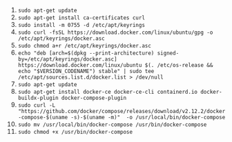 1. `sudo apt-get update`
2. `sudo apt-get install ca-certificates curl`
3. `sudo install -m 0755 -d /etc/apt/keyrings`
4. `sudo curl -fsSL https://download.docker.com/linux/ubuntu/gpg -o /etc/apt/keyrings/docker.asc`
5. `sudo chmod a+r /etc/apt/keyrings/docker.asc`
6. `echo "deb [arch=$(dpkg --print-architecture) signed-by=/etc/apt/keyrings/docker.asc] https://download.docker.com/linux/ubuntu $(. /etc/os-release && echo "$VERSION_CODENAME") stable" | sudo tee /etc/apt/sources.list.d/docker.list > /dev/null`
7. `sudo apt-get update`
8. `sudo apt-get install docker-ce docker-ce-cli containerd.io docker-buildx-plugin docker-compose-plugin`
9. `sudo curl -L "https://github.com/docker/compose/releases/download/v2.12.2/docker-compose-$(uname -s)-$(uname -m)"  -o /usr/local/bin/docker-compose`
10. `sudo mv /usr/local/bin/docker-compose /usr/bin/docker-compose`
11. `sudo chmod +x /usr/bin/docker-compose`